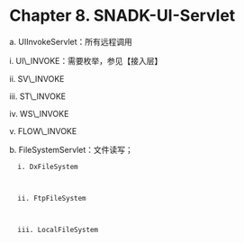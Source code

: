 # Chapter 8. SNADK-UI-Servlet

a. UIInvokeServlet：所有远程调用

  i. UI\\\_INVOKE：需要枚举，参见【接入层】







  ii. SV\\\_INVOKE







  iii. ST\\\_INVOKE







  iv. WS\\\_INVOKE







  v. FLOW\\\_INVOKE

b. FileSystemServlet：文件读写；

```
  i. DxFileSystem



  ii. FtpFileSystem



  iii. LocalFileSystem
```



